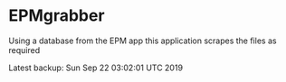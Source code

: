 # EPMgrabber
Using a database from the EPM app this application scrapes the files as required


Latest backup: Sun Sep 22 03:02:01 UTC 2019
